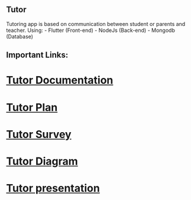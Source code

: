 ## Tutor

Tutoring app is based on communication between student or parents and teacher.
Using: 
       - Flutter (Front-end)
       - NodeJs (Back-end)
       - Mongodb (Database)
    
## Important Links:

 #      [Tutor Documentation](https://alexuuni-my.sharepoint.com/:w:/g/personal/sim_maryamwalid3139_alexu_edu_eg/EV00UAUZFtdBlqS-QdjiA2EBIOluglKiFVc69vrhdvWDRA?rtime=MivtVNGG20g)   
 #      [Tutor Plan](https://docs.google.com/spreadsheets/d/1smS6Ph3S-ElV21F6QldiBCxVYemYcEL-ctm2Prj-S3E/edit?usp=sharing)
 #      [Tutor Survey](https://forms.gle/jhbgBFZNcpbhyn1KA) 
 #      [Tutor Diagram](https://www.figma.com/file/ajJXif8bNaNuSU9tZP7GBA/Tutor_-Diagrams?node-id=0%3A1&t=VNyMUKmPyJfdvJJ1-1)  
 #      [Tutor presentation](https://prezi.com/view/dnfUxxCOHThodL5O5b7F/)

